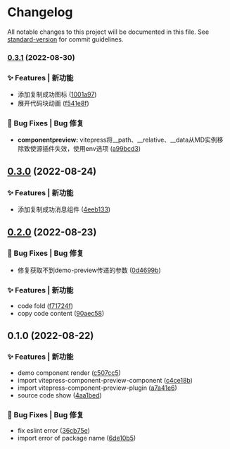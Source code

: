 # Changelog

All notable changes to this project will be documented in this file. See [standard-version](https://github.com/conventional-changelog/standard-version) for commit guidelines.

### [0.3.1](https://github.com/flingyp/vitepress-demo-preview/compare/v0.3.0...v0.3.1) (2022-08-30)


### ✨ Features | 新功能

* 添加复制成功图标 ([1001a97](https://github.com/flingyp/vitepress-demo-preview/commit/1001a97b39d6d7fb9c56c8dbca9214226f55db75))
* 展开代码块动画 ([f541e8f](https://github.com/flingyp/vitepress-demo-preview/commit/f541e8fe7dc5671d67e84ec22fe6903c5429614b))


### 🐛 Bug Fixes | Bug 修复

* **componentpreview:** vitepress将__path、__relative、__data从MD实例移除致使源插件失效，使用env选项 ([a99bcd3](https://github.com/flingyp/vitepress-demo-preview/commit/a99bcd3eab55eb3b0d1c153d141f821e02dbd2c0))

## [0.3.0](https://github.com/flingyp/vitepress-demo-preview/compare/v0.2.0...v0.3.0) (2022-08-24)


### ✨ Features | 新功能

* 添加复制成功消息组件 ([4eeb133](https://github.com/flingyp/vitepress-demo-preview/commit/4eeb133f0a8e96028ad2d75f63f27206a8e78f95))

## [0.2.0](https://github.com/flingyp/vitepress-demo-preview/compare/v0.1.0...v0.2.0) (2022-08-23)


### 🐛 Bug Fixes | Bug 修复

* 修复获取不到demo-preview传递的参数 ([0d4699b](https://github.com/flingyp/vitepress-demo-preview/commit/0d4699bc9d9653242d0bbda0a179bed97087691c))


### ✨ Features | 新功能

* code fold ([f71724f](https://github.com/flingyp/vitepress-demo-preview/commit/f71724f495c7eda4742a83a443eded6f37a9fe86))
* copy code content ([90aec58](https://github.com/flingyp/vitepress-demo-preview/commit/90aec5894ad51db8002eff8abca1f73f2b44fa23))

## 0.1.0 (2022-08-22)


### ✨ Features | 新功能

* demo component render ([c507cc5](https://github.com/flingyp/vitepress-demo-preview/commit/c507cc5e2dc4dcacb75c822000b0e871ca8512b6))
* import vitepress-component-preview-component ([c4ce18b](https://github.com/flingyp/vitepress-demo-preview/commit/c4ce18b099e0323919c93d44228cd0df037f3239))
* import vitepress-component-preview-plugin ([a7a41e6](https://github.com/flingyp/vitepress-demo-preview/commit/a7a41e6c3be8d8f0d90323e8c293c08c7f7e03b8))
* source code show ([4aa1bed](https://github.com/flingyp/vitepress-demo-preview/commit/4aa1bed283b7ab4c96f69768c56a118d4f08ef2d))


### 🐛 Bug Fixes | Bug 修复

* fix eslint error ([36cb75e](https://github.com/flingyp/vitepress-demo-preview/commit/36cb75efa1caf5cda35d57055fa96563ae8ae5e2))
* import error of package name ([6de10b5](https://github.com/flingyp/vitepress-demo-preview/commit/6de10b506bd52318929b7f79aa8032b233c17526))
